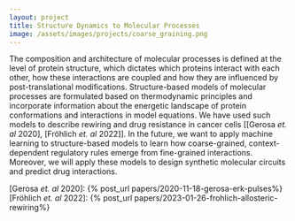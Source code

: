 ```yaml
---
layout: project
title: Structure Dynamics to Molecular Processes
image: /assets/images/projects/coarse_graining.png
---
```


The composition and architecture of molecular processes is defined at the level of protein structure, which dictates which proteins interact with each other, how these interactions are coupled and how they are influenced by post-translational modifications. Structure-based models of molecular processes are formulated based on thermodynamic principles and incorporate information about the energetic landscape of protein conformations and interactions in model equations. We have used such models to describe rewiring and drug resistance in cancer cells \[[Gerosa *et. al* 2020], [Fröhlich *et. al* 2022]\]. In the future, we want to apply machine learning to structure-based models to learn how coarse-grained, context-dependent regulatory rules emerge from fine-grained interactions. Moreover, we will apply these models to design synthetic molecular circuits and predict drug interactions.

[Gerosa *et. al* 2020]: {% post_url papers/2020-11-18-gerosa-erk-pulses%}
[Fröhlich *et. al* 2022]: {% post_url papers/2023-01-26-frohlich-allosteric-rewiring%}
